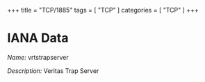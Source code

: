 +++
title = "TCP/1885"
tags = [ "TCP" ]
categories = [ "TCP" ]
+++

# IANA Data

_Name:_ vrtstrapserver

_Description:_ Veritas Trap Server

